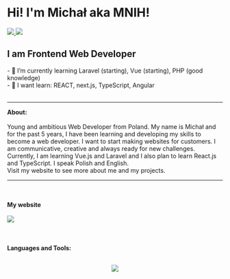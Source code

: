 <h1>Hi! I'm Michał aka MNIH!</h1>
<a href="mailto:contact.mnih@gmail.com">
<img src="https://img.shields.io/badge/Gmail-D14836?style=for-the-badge&logo=gmail&logoColor=white">
</a>
<a href="https://www.linkedin.com/in/micha%C5%82-faber-b7894b276/">
    <img src="https://img.shields.io/badge/LinkedIn-0077B5?style=for-the-badge&logo=linkedin&logoColor=white">
</a>
<h2>I am Frontend Web Developer</h2>
- 🌱 I’m currently learning Laravel (starting), Vue (starting), PHP (good knowledge) <br>
- 🌱 I want learn: REACT, next.js, TypeScript, Angular
<br><br>
<hr>
<b> About: </b>
<br><br>
Young and ambitious Web Developer from Poland. My name is Michał and for the past 5 years, I have been learning and developing my skills to become a web developer. I want to start making websites for customers. I am communicative, creative and always ready for new challenges. Currently, I am learning Vue.js and Laravel and I also plan to learn React.js and TypeScript. I speak Polish and English.
<br>
Visit my website to see more about me and my projects.
<br>
<hr>
<br><br>
<b>My website</b>
<br><br>
<a href="https://michalfaber.com/">
<img src="https://img.shields.io/badge/website-000000?style=for-the-badge&logo=About.me&logoColor=white">
</a>
<br><br><br><br>
<b>Languages and Tools:</b>
<br><br>
<p align="center">
    <img src="https://skillicons.dev/icons?i=git,github,php,sass,vscode,vue,js,html,bootstrap,css,mysql,laravel,figma" />
</p>
